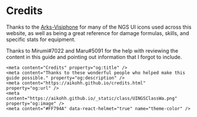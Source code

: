 # Credits

Thanks to the [Arks-Visiphone](https://pso2na.arks-visiphone.com/wiki/Main_Page) for many of the NGS UI icons used across this website, as well as being a great reference for damage formulas, skills, and specific stats for equipment.

Thanks to Mirumi#7022 and Maru#5091 for the help with reviewing the content in this guide and pointing out information that I forgot to include.

```{raw} html
<meta content="Credits" property="og:title" />
<meta content="Thanks to these wonderful people who helped make this guide possible." property="og:description" />
<meta content="https://aikohh.github.io/credits.html" property="og:url" />
<meta content="https://aikohh.github.io/_static/class/UINGSClassWa.png" property="og:image" />
<meta content="#FF794A" data-react-helmet="true" name="theme-color" />
```
